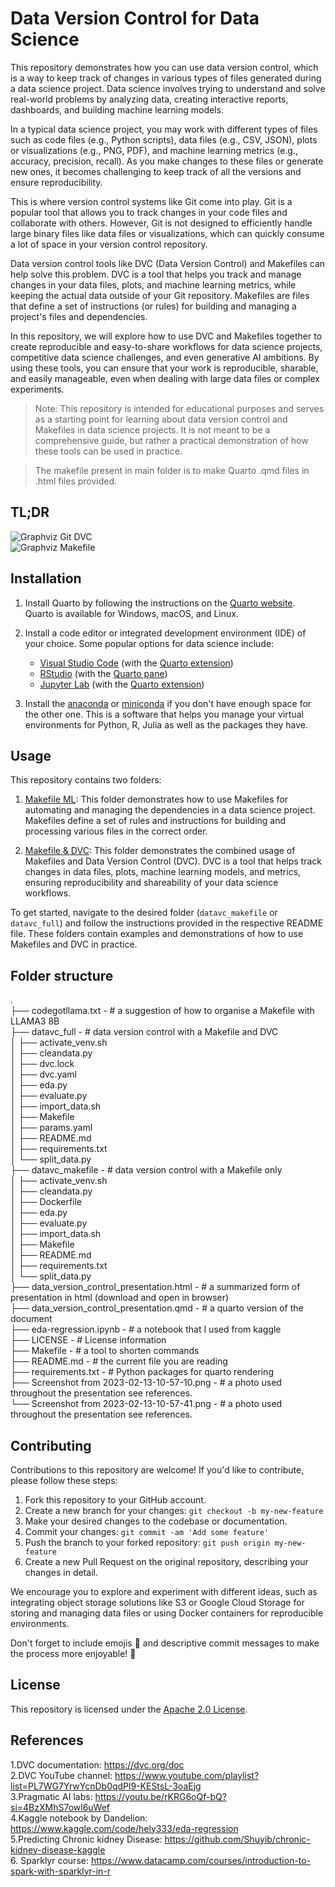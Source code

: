 # Data Version Control for Data Science
This repository demonstrates how you can use data version control, which is a way to keep track of changes in various types of files generated during a data science project. Data science involves trying to understand and solve real-world problems by analyzing data, creating interactive reports, dashboards, and building machine learning models.

In a typical data science project, you may work with different types of files such as code files (e.g., Python scripts), data files (e.g., CSV, JSON), plots or visualizations (e.g., PNG, PDF), and machine learning metrics (e.g., accuracy, precision, recall). As you make changes to these files or generate new ones, it becomes challenging to keep track of all the versions and ensure reproducibility.

This is where version control systems like Git come into play. Git is a popular tool that allows you to track changes in your code files and collaborate with others. However, Git is not designed to efficiently handle large binary files like data files or visualizations, which can quickly consume a lot of space in your version control repository.

Data version control tools like DVC (Data Version Control) and Makefiles can help solve this problem. DVC is a tool that helps you track and manage changes in your data files, plots, and machine learning metrics, while keeping the actual data outside of your Git repository. Makefiles are files that define a set of instructions (or rules) for building and managing a project's files and dependencies.

In this repository, we will explore how to use DVC and Makefiles together to create reproducible and easy-to-share workflows for data science projects, competitive data science challenges, and even generative AI ambitions. By using these tools, you can ensure that your work is reproducible, sharable, and easily manageable, even when dealing with large data files or complex experiments.   

> Note: This repository is intended for educational purposes and serves as a starting point for learning about data version control and Makefiles in data science projects. It is not meant to be a comprehensive guide, but rather a practical demonstration of how these tools can be used in practice.   

> The makefile present in main folder is to make Quarto .qmd files in .html files provided.    

## TL;DR    
![Graphviz Git DVC](graphviz-git-dvc.png)   
![Graphviz Makefile](graphviz-makefile-flow.png)

## Installation

1. Install Quarto by following the instructions on the [Quarto website](https://quarto.org/docs/get-started/). Quarto is available for Windows, macOS, and Linux.

2. Install a code editor or integrated development environment (IDE) of your choice. Some popular options for data science include:
   - [Visual Studio Code](https://code.visualstudio.com/) (with the [Quarto extension](https://marketplace.visualstudio.com/items?itemName=quarto.quarto))
   - [RStudio](https://posit.co/downloads/) (with the [Quarto pane](https://quarto.org/docs/tools/rstudio.html))
   - [Jupyter Lab](https://jupyter.org/install) (with the [Quarto extension](https://quarto.org/docs/tools/jupyter-lab.html))

3. Install the [anaconda](https://docs.anaconda.com/free/anaconda/install/index.html) or [miniconda](https://docs.anaconda.com/free/miniconda/miniconda-install/) if you don't have enough space for the other one. This is a software that helps you manage your virtual environments for Python, R, Julia as well as the packages they have. 

## Usage

This repository contains two folders:

1. [Makefile ML](datavc_makefile/README.md): This folder demonstrates how to use Makefiles for automating and managing the dependencies in a data science project. Makefiles define a set of rules and instructions for building and processing various files in the correct order.

2. [Makefile & DVC](datavc_full/README.md): This folder demonstrates the combined usage of Makefiles and Data Version Control (DVC). DVC is a tool that helps track changes in data files, plots, machine learning models, and metrics, ensuring reproducibility and shareability of your data science workflows.

To get started, navigate to the desired folder (`datavc_makefile` or `datavc_full`) and follow the instructions provided in the respective README file. These folders contain examples and demonstrations of how to use Makefiles and DVC in practice.

## Folder structure   
.   
├── codegotllama.txt - # a suggestion of how to organise a Makefile with LLAMA3 8B  
├── datavc_full - # data version control with a Makefile and DVC  
│   ├── activate_venv.sh  
│   ├── cleandata.py  
│   ├── dvc.lock  
│   ├── dvc.yaml  
│   ├── eda.py  
│   ├── evaluate.py   
│   ├── import_data.sh   
│   ├── Makefile   
│   ├── params.yaml   
│   ├── README.md   
│   ├── requirements.txt   
│   └── split_data.py   
├── datavc_makefile - # data version control with a Makefile only    
│   ├── activate_venv.sh  
│   ├── cleandata.py  
│   ├── Dockerfile  
│   ├── eda.py  
│   ├── evaluate.py   
│   ├── import_data.sh   
│   ├── Makefile   
│   ├── README.md   
│   ├── requirements.txt   
│   └── split_data.py   
├── data_version_control_presentation.html - # a summarized form of presentation in html (download and open in browser)   
├── data_version_control_presentation.qmd - # a quarto version of the document   
├── eda-regression.ipynb - # a notebook that I used from kaggle   
├── LICENSE - # License information    
├── Makefile - # a tool to shorten commands   
├── README.md - # the current file you are reading   
├── requirements.txt - # Python packages for quarto rendering    
├── Screenshot from 2023-02-13-10-57-10.png - # a photo used throughout the presentation see references.    
└── Screenshot from 2023-02-13-10-57-41.png - # a photo used throughout the presentation see references.   

## Contributing

Contributions to this repository are welcome! If you'd like to contribute, please follow these steps:

1. Fork this repository to your GitHub account.   
2. Create a new branch for your changes: `git checkout -b my-new-feature`  
3. Make your desired changes to the codebase or documentation.  
4. Commit your changes: `git commit -am 'Add some feature'`   
5. Push the branch to your forked repository: `git push origin my-new-feature`   
6. Create a new Pull Request on the original repository, describing your changes in detail.     

We encourage you to explore and experiment with different ideas, such as integrating object storage solutions like S3 or Google Cloud Storage for storing and managing data files or using Docker containers for reproducible environments.   

Don't forget to include emojis 🚀 and descriptive commit messages to make the process more enjoyable! 🎉   

## License   
This repository is licensed under the [Apache 2.0 License](https://www.apache.org/licenses/LICENSE-2.0).   

## References   
1.DVC documentation: <https://dvc.org/doc>   
2.DVC YouTube channel: <https://www.youtube.com/playlist?list=PL7WG7YrwYcnDb0qdPl9-KEStsL-3oaEjg>   
3.Pragmatic AI labs: <https://youtu.be/rKRG6oQf-bQ?si=4BzXMhS7owl6uWef>    
4.Kaggle notebook by Dandelion: <https://www.kaggle.com/code/hely333/eda-regression>     
5.Predicting Chronic kidney Disease: <https://github.com/Shuyib/chronic-kidney-disease-kaggle>   
6. Sparklyr course: <https://www.datacamp.com/courses/introduction-to-spark-with-sparklyr-in-r>
